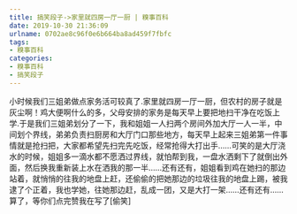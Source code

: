 ```yaml
---
title: 搞笑段子->家里就四房一厅一厨 | 糗事百科
date: 2019-10-30 21:36:09
urlname: 0702ae8c96f0e6b664ba8ad459f7fbfc
tags: 
- 糗事百科
categories:
- 糗事百科
- 搞笑段子
---
```

小时候我们三姐弟做点家务活可较真了.家里就四房一厅一厨，但农村的房子就是灰尘啊！鸡大便啊什么的多，父母安排的家务是每天早上要把地扫干净在吃饭上学.于是我们三姐弟划分了一下，我和姐姐一人扫两个房间外加大厅一人一半，中间划个界线，弟弟负责扫厨房和大厅门口那些地方，每天早上起来三姐弟第一件事情就是抢扫把，大家都希望先扫完先吃饭，经常抢得大打出手……可笑的是大厅浇水的时候，姐姐多一滴水都不愿洒过界线，就怕帮到我，一盘水洒剩下了就倒出外面，然后换我重新装上水在洒我的那一半……还有还有，姐姐看到鸡在她扫的那边站着，就悄悄的往我的地盘上赶，还偷偷的把她那边的垃圾往我的地盘上踢，被我逮了个正着，我也学她，往她那边赶，乱成一团，又是大打一架……还有还有……算了，等你们点完赞我在写了[偷笑]


